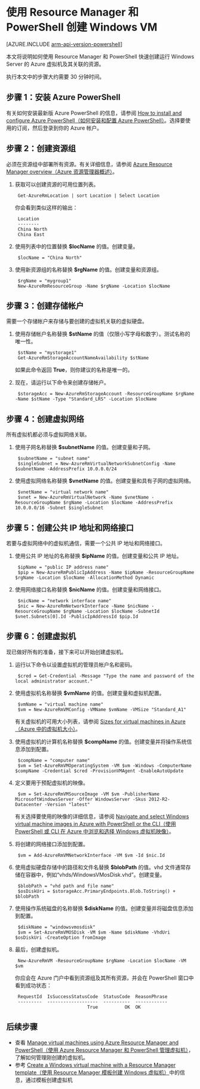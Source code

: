 <!-- ARM: tested -->

<properties
	pageTitle="使用 PowerShell 创建 Azure VM | Azure"
	description="使用 Azure PowerShell 和 Azure Resource Manager 轻松创建运行 Windows Server 的新 VM。"
	services="virtual-machines-windows"
	documentationCenter=""
	authors="davidmu1"
	manager="timlt"
	editor=""
	tags="azure-resource-manager"/>

<tags
	ms.service="virtual-machines-windows"
	ms.date="04/12/2016"
	wacn.date="06/07/2016"/>

# 使用 Resource Manager 和 PowerShell 创建 Windows VM

[AZURE.INCLUDE [arm-api-version-powershell](../includes/arm-api-version-powershell.md)]

本文将说明如何使用 Resource Manager 和 PowerShell 快速创建运行 Windows Server 的 Azure 虚拟机及其关联的资源。

执行本文中的步骤大约需要 30 分钟时间。

## 步骤 1：安装 Azure PowerShell

有关如何安装最新版 Azure PowerShell 的信息，请参阅 [How to install and configure Azure PowerShell（如何安装和配置 Azure PowerShell）](/documentation/articles/powershell-install-configure)。选择要使用的订阅，然后登录到你的 Azure 帐户。
        
## 步骤 2：创建资源组

必须在资源组中部署所有资源。有关详细信息，请参阅 [Azure Resource Manager overview（Azure 资源管理器概述）](/documentation/articles/resource-group-overview)。

1. 获取可以创建资源的可用位置列表。

	    Get-AzureRmLocation | sort Location | Select Location

	你会看到类似这样的输出：

        Location
        --------
        China North
        China East

2. 使用列表中的位置替换 **$locName** 的值。创建变量。

        $locName = "China North"
        
3. 使用新资源组的名称替换 **$rgName** 的值。创建变量和资源组。

        $rgName = "mygroup1"
        New-AzureRmResourceGroup -Name $rgName -Location $locName
    
## 步骤 3：创建存储帐户

需要一个存储帐户来存储与要创建的虚拟机关联的虚拟硬盘。

1. 使用存储帐户名称替换 **$stName** 的值（仅限小写字母和数字）。测试名称的唯一性。

        $stName = "mystorage1"
        Get-AzureRmStorageAccountNameAvailability $stName

    如果此命令返回 **True**，则你建议的名称是唯一的。
    
2. 现在，请运行以下命令来创建存储帐户。
    
        $storageAcc = New-AzureRmStorageAccount -ResourceGroupName $rgName -Name $stName -Type "Standard_LRS" -Location $locName

## 步骤 4：创建虚拟网络

所有虚拟机都必须与虚拟网络关联。

1. 使用子网名称替换 **$subnetName** 的值。创建变量和子网。
    	
        $subnetName = "subnet name"
        $singleSubnet = New-AzureRmVirtualNetworkSubnetConfig -Name $subnetName -AddressPrefix 10.0.0.0/24
        
2. 使用虚拟网络名称替换 **$vnetName** 的值。创建变量和具有子网的虚拟网络。

        $vnetName = "virtual network name"
        $vnet = New-AzureRmVirtualNetwork -Name $vnetName -ResourceGroupName $rgName -Location $locName -AddressPrefix 10.0.0.0/16 -Subnet $singleSubnet
        
## 步骤 5：创建公共 IP 地址和网络接口

若要与虚拟网络中的虚拟机通信，需要一个公共 IP 地址和网络接口。

1. 使用公共 IP 地址的名称替换 **$ipName** 的值。创建变量和公共 IP 地址。

        $ipName = "public IP address name"
        $pip = New-AzureRmPublicIpAddress -Name $ipName -ResourceGroupName $rgName -Location $locName -AllocationMethod Dynamic
        
2. 使用网络接口名称替换 **$nicName** 的值。创建变量和网络接口。

        $nicName = "network interface name"
        $nic = New-AzureRmNetworkInterface -Name $nicName -ResourceGroupName $rgName -Location $locName -SubnetId $vnet.Subnets[0].Id -PublicIpAddressId $pip.Id
        
## 步骤 6：创建虚拟机

现已做好所有的准备，接下来可以开始创建虚拟机。

1. 运行以下命令以设置虚拟机的管理员帐户名和密码。

        $cred = Get-Credential -Message "Type the name and password of the local administrator account."
        
2. 使用虚拟机名称替换 **$vmName** 的值。创建变量和虚拟机配置。

        $vmName = "virtual machine name"
        $vm = New-AzureRmVMConfig -VMName $vmName -VMSize "Standard_A1"
        
    有关虚拟机的可用大小列表，请参阅 [Sizes for virtual machines in Azure（Azure 中的虚拟机大小）](/documentation/articles/virtual-machines-windows-sizes)。
    
3. 使用虚拟机的计算机名称替换 **$compName** 的值。创建变量并将操作系统信息添加到配置。

        $compName = "computer name"
        $vm = Set-AzureRmVMOperatingSystem -VM $vm -Windows -ComputerName $compName -Credential $cred -ProvisionVMAgent -EnableAutoUpdate
        
4. 定义要用于预配虚拟机的映像。

        $vm = Set-AzureRmVMSourceImage -VM $vm -PublisherName MicrosoftWindowsServer -Offer WindowsServer -Skus 2012-R2-Datacenter -Version "latest"
        
    有关选择要使用的映像的详细信息，请参阅 [Navigate and select Windows virtual machine images in Azure with PowerShell or the CLI（使用 PowerShell 或 CLI 在 Azure 中浏览和选择 Windows 虚拟机映像）](/documentation/articles/virtual-machines-windows-cli-ps-findimage)。
        
5. 将创建的网络接口添加到配置。

        $vm = Add-AzureRmVMNetworkInterface -VM $vm -Id $nic.Id
        
6. 使用虚拟硬盘存储中的路径和文件名替换 **$blobPath** 的值。vhd 文件通常存储在容器中，例如“vhds/WindowsVMosDisk.vhd”。创建变量。

        $blobPath = "vhd path and file name"
        $osDiskUri = $storageAcc.PrimaryEndpoints.Blob.ToString() + $blobPath
        
7. 使用操作系统磁盘的名称替换 **$diskName** 的值。创建变量并将磁盘信息添加到配置。

        $diskName = "windowsvmosdisk"
        $vm = Set-AzureRmVMOSDisk -VM $vm -Name $diskName -VhdUri $osDiskUri -CreateOption fromImage
        
8. 最后，创建虚拟机。

        New-AzureRmVM -ResourceGroupName $rgName -Location $locName -VM $vm

    你应会在 Azure 门户中看到资源组及其所有资源，并会在 PowerShell 窗口中看到成功状态：

        RequestId  IsSuccessStatusCode  StatusCode  ReasonPhrase
        ---------  -------------------  ----------  ------------
                                  True          OK  OK
                                  
## 后续步骤

- 查看 [Manage virtual machines using Azure Resource Manager and PowerShell（使用 Azure Resource Manager 和 PowerShell 管理虚拟机）](/documentation/articles/virtual-machines-windows-ps-manage)，了解如何管理刚创建的虚拟机。
- 参考 [Create a Windows virtual machine with a Resource Manager template（使用 Resource Manager 模板创建 Windows 虚拟机）](/documentation/articles/virtual-machines-windows-ps-template)中的信息，通过模板创建虚拟机

<!---HONumber=Mooncake_0425_2016-->